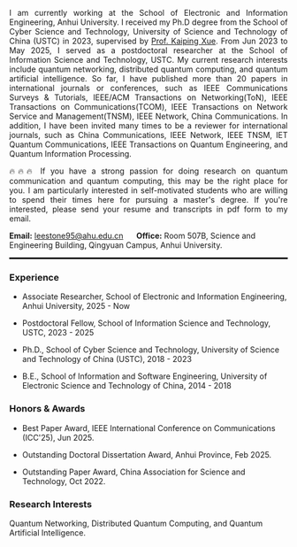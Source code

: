 <p style="text-align:justify"> I am currently working at the School of Electronic and Information Engineering, Anhui University. I received my Ph.D degree from the School of Cyber Science and Technology, University of Science and Technology of China (USTC) in 2023, supervised by <a href="https://faculty.ustc.edu.cn/kpxue">Prof. Kaiping Xue</a>. From Jun 2023 to May 2025, I served as a postdoctoral researcher at the School of Information Science and Technology, USTC. My current research interests include quantum networking, distributed quantum computing, and quantum artificial intelligence. So far, I have published more than 20 papers in international journals or conferences, such as IEEE Communications Surveys & Tutorials, IEEE/ACM Transactions on Networking(ToN), IEEE Transactions on Communications(TCOM), IEEE Transactions on Network Service and Management(TNSM), IEEE Network, China Communications. In addition, I have been invited many times to be a reviewer for international journals, such as China Communications, IEEE Network, IEEE TNSM, IET Quantum Communications, IEEE Transactions on Quantum Engineering, and Quantum Information Processing. </p>

<p style="text-align:justify">🔥🔥🔥 If you have a strong passion for doing research on quantum communication and quantum computing, this may be the right place for you. I am particularly interested in self-motivated students who are willing to spend their times here for pursuing a master's degree. If you're interested, please send your resume and transcripts in pdf form to my email.</p>

<b>Email:</b> leestone95@ahu.edu.cn &nbsp;&nbsp;&nbsp;&nbsp; <b>Office:</b> Room 507B, Science and Engineering Building, Qingyuan Campus, Anhui University.

<hr style="border-top: 2px solid black;"> 

### Experience
- Associate Researcher, School of Electronic and Information Engineering, Anhui University, 2025 - Now

- Postdoctoral Fellow, School of Information Science and Technology, USTC, 2023 - 2025

- Ph.D., School of Cyber Science and Technology, University of Science and Technology of China (USTC), 2018 - 2023

- B.E., School of Information and Software Engineering, University of Electronic Science and Technology of China, 2014 - 2018

### Honors & Awards
- Best Paper Award, IEEE International Conference on Communications (ICC'25), Jun 2025.

- Outstanding Doctoral Dissertation Award, Anhui Province, Feb 2025.

- Outstanding Paper Award, China Association for Science and Technology, Oct 2022.

### Research Interests
Quantum Networking, Distributed Quantum Computing, and Quantum Artificial Intelligence.


